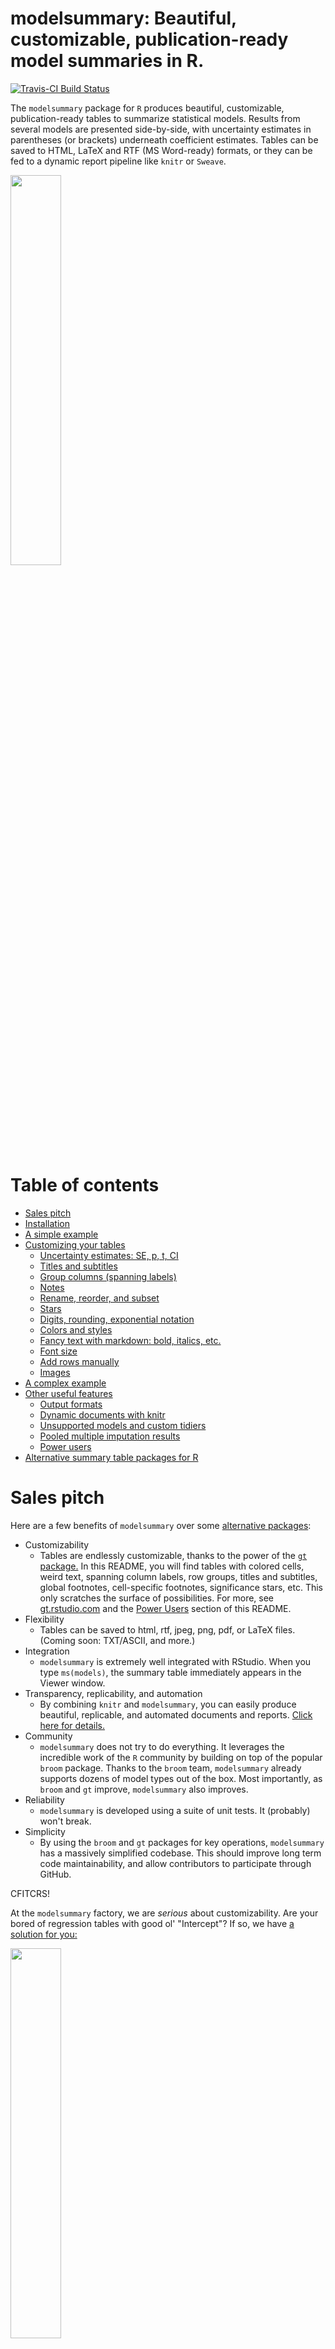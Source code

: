 # modelsummary: Beautiful, customizable, publication-ready model summaries in R.

[![Travis-CI Build Status](https://travis-ci.org/vincentarelbundock/modelsummary.svg?branch=master)](https://travis-ci.org/vincentarelbundock/modelsummary)

The `modelsummary` package for `R` produces beautiful, customizable, publication-ready tables to summarize statistical models. Results from several models are presented side-by-side, with uncertainty estimates in parentheses (or brackets) underneath coefficient estimates. Tables can be saved to HTML, LaTeX and RTF (MS Word-ready) formats, or they can be fed to a dynamic report pipeline like `knitr` or `Sweave`.

<img src="examples/complex_table.png" width="40%">

# Table of contents

+ [Sales pitch](https://github.com/vincentarelbundock/modelsummary#sales-pitch)
+ [Installation](https://github.com/vincentarelbundock/modelsummary#installation)
+ [A simple example](https://github.com/vincentarelbundock/modelsummary#a-simple-example)
+ [Customizing your tables](https://github.com/vincentarelbundock/modelsummary#customizing-your-tables)
    * [Uncertainty estimates: SE, p, t, CI](https://github.com/vincentarelbundock/modelsummary#uncertainty-estimates-se-t-p-ci)
    * [Titles and subtitles](https://github.com/vincentarelbundock/modelsummary#titles-and-subtitles)
    * [Group columns (spanning labels)](https://github.com/vincentarelbundock/modelsummary#column-groups-spanning-labels)
    * [Notes](https://github.com/vincentarelbundock/modelsummary#notes)
    * [Rename, reorder, and subset](https://github.com/vincentarelbundock/modelsummary#rename-reorder-and-subset)
    * [Stars](https://github.com/vincentarelbundock/modelsummary#stars-statistical-significance-markers)
    * [Digits, rounding, exponential notation](https://github.com/vincentarelbundock/modelsummary#digits-rounding-exponential-notation)
    * [Colors and styles](https://github.com/vincentarelbundock/modelsummary#colors-and-styles)
    * [Fancy text with markdown: bold, italics, etc.](https://github.com/vincentarelbundock/modelsummary#fancy-text-with-markdown-bold-italics-etc)
    * [Font size](https://github.com/vincentarelbundock/modelsummary#font-size)
    * [Add rows manually](https://github.com/vincentarelbundock/modelsummary#add-rows-manually)
    * [Images](https://github.com/vincentarelbundock/modelsummary#images)
+ [A complex example](https://github.com/vincentarelbundock/modelsummary#a-complex-example)
+ [Other useful features](https://github.com/vincentarelbundock/modelsummary#other-useful-features)
    * [Output formats](https://github.com/vincentarelbundock/modelsummary#output-formats)
    * [Dynamic documents with knitr](https://github.com/vincentarelbundock/modelsummary#dynamic-documents-with-knitr)
    * [Unsupported models and custom tidiers](https://github.com/vincentarelbundock/modelsummary#unsupported-models-and-custom-tidiers)
    * [Pooled multiple imputation results](https://github.com/vincentarelbundock/modelsummary#pooled-multiple-imputation-results)
    * [Power users](https://github.com/vincentarelbundock/modelsummary#power-users)
+ [Alternative summary table packages for R](https://github.com/vincentarelbundock/modelsummary#alternative-summary-table-packages-for-r)

# Sales pitch

Here are a few benefits of `modelsummary` over some [alternative packages](https://github.com/vincentarelbundock/modelsummary#alternative-summary-table-packages-for-r):

* Customizability
    - Tables are endlessly customizable, thanks to the power of the [`gt` package.](https://gt.rstudio.com) In this README, you will find tables with colored cells, weird text, spanning column labels, row groups, titles and subtitles, global footnotes, cell-specific footnotes, significance stars, etc. This only scratches the surface of possibilities. For more, see [gt.rstudio.com](https://gt.rstudio.com) and the [Power Users](https://github.com/vincentarelbundock/modelsummary#power-users) section of this README.
* Flexibility
    - Tables can be saved to html, rtf, jpeg, png, pdf, or LaTeX files. (Coming soon: TXT/ASCII, and more.)
* Integration
    - `modelsummary` is extremely well integrated with RStudio. When you type `ms(models)`, the summary table immediately appears in the Viewer window.
* Transparency, replicability, and automation
    - By combining `knitr` and `modelsummary`, you can easily produce beautiful, replicable, and automated documents and reports. [Click here for details.](https://github.com/vincentarelbundock/modelsummary#dynamic-documents-with-knitr)
* Community
    - `modelsummary` does not try to do everything. It leverages the incredible work of the `R` community by building on top of the popular `broom` package. Thanks to the `broom` team, `modelsummary` already supports dozens of model types out of the box. Most importantly, as `broom` and `gt` improve, `modelsummary` also improves.
* Reliability
    - `modelsummary` is developed using a suite of unit tests. It (probably) won't break.
* Simplicity
    - By using the `broom` and `gt` packages for key operations, `modelsummary` has a massively simplified codebase. This should improve long term code maintainability, and allow contributors to participate through GitHub.

CFITCRS!

At the `modelsummary` factory, we are *serious* about customizability. Are your bored of regression tables with good ol' "Intercept"? If so, we have [a solution for you:](https://github.com/vincentarelbundock/modelsummary#images)

<img src="examples/squirrel_table.png" width="40%">

# Installation

The `gt` and `modelsummary` packages are not available on CRAN yet. You can install them from github:

```r
library(remotes)
remotes::install_github('rstudio/gt')
remotes::install_github('vincentarelbundock/modelsummary')
```

Make sure you also install `tidyverse`, as `modelsummary` depends on a lot of its packages (e.g., `stringr`, `dplyr`, `tidyr`, `purrr`):

```r
install.packages('tidyverse')
```

# A simple example

Load packages and download some data from the [RDatasets](https://vincentarelbundock.github.io/Rdatasets/) repository. Then, estimate 5 different models and store them in a named list. The name of each model in that list will be used as a column label:

```r
library(MASS)
library(modelsummary)

url <- 'https://vincentarelbundock.github.io/Rdatasets/csv/HistData/Guerry.csv'
dat <- read.csv(url) 
dat$Clergy <- ifelse(dat$Clergy > 40, 1, 0) # binary variable for logit model

models <- list()
models[['OLS 1']] <- lm(Literacy ~ Crime_prop + Infants, dat)
models[['NBin 1']] <- glm.nb(Literacy ~ Crime_prop + Donations, dat)
models[['OLS 2']] <- lm(Desertion ~ Crime_prop + Infants, dat)
models[['NBin 2']] <- glm.nb(Desertion ~ Crime_prop + Donations, dat)
models[['Logit 1']] <- glm(Clergy ~ Crime_prop + Infants, dat, family = binomial())
```

Produce a simple table:

```r
ms(models)
```

Of course, `modelsummary` can also summarize single models:

```r
mod <- lm(Clergy ~ Crime_prop, data = dat)
ms(mod)
```

# Customizing your tables

## Uncertainty estimates: SE, t, p, CI

`modelsummary` prints an uncertainty estimate in parentheses below the corresponding coefficient estimate. The `statistic` argument must be a string which is equal to `conf.int` or to one of the columns produced by the `broom::tidy` function. When using `conf.int`, users can specify a confidence level with the `conf_level` argument.

```r
ms(models, statistic = 'std.error')
ms(models, statistic = 'p.value')
ms(models, statistic = 'statistic')
ms(models, statistic = 'conf.int', conf_level = .99)
```
You can override the uncertainty estimates in a number of ways. First, you can specify a function that produces variance-covariance matrices:

```r
library(sandwich)
ms(models, statistic_override = vcovHC, statistic = 'p.value')
```

You can supply a list of functions of the same length as your model list:

```r
ms(models, 
   statistic_override = list(vcov, vcovHC, vcovHAC, vcovHC, vcov))
```

You can supply a list of named variance-covariance matrices:

```r
vcov_matrices <- lapply(models, vcovHC)
ms(models, statistic_override = vcov_matrices)
```

You can supply a list of named vectors:

```r
custom_stats <- list(`OLS 1` = c(`(Intercept)` = 2, Crime_prop = 3, Infants = 4), 
                     `NBin 1` = c(`(Intercept)` = 3, Crime_prop = -5, Donations = 3),
                     `OLS 2` = c(`(Intercept)` = 7, Crime_prop = -6, Infants = 9), 
                     `NBin 2` = c(`(Intercept)` = 4, Crime_prop = -7, Donations = -9),
                     `Logit 1` = c(`(Intercept)` = 1, Crime_prop = -5, Infants = -2))
ms(models, statistic_override = custom_stats)
```

## Titles and subtitles

You can add titles and subtitles to your table as follows:

```r
ms(models, 
   title = 'This is a title for my table.',
   subtitle = 'And this is the subtitle.')
```

## Notes

Add notes to the bottom of your table:

```r
ms(models, 
   notes = list('Text of the first note.', 
                'Text of the second note.'))
```

Add numbered footnotes to a column, a row, or a cell:

```r
library(gt)
ms(models) %>% 
    tab_footnote(                                                                                                                                                                                  
        footnote = md("This is a **very** important model, so we are pointing it out in a column-specific footnote."),                        
        locations = cells_column_labels(columns = vars(`OLS 1`))) %>%  
    tab_footnote(                                                                                                                                                                               
        footnote = "This is the variable of interest.",                                                                                           
        locations = cells_stub(rows = vars(Infants))) %>%                                                                                                                                      
    tab_footnote(                                                                                                                      
        footnote = "Most important model + most important variable = most important estimate.",
        locations = cells_data(columns = vars(`OLS 1`), rows = vars(Infants)))
```

## Rename, reorder, and subset

### Coefficient estimates

The `coef_map` argument is a named vector which allows users to rename, reorder, and subset coefficient estimates. Values of this vector correspond to the "clean" variable name. Names of this vector correspond to the "raw" variable name. The table will be sorted in the order in which terms are presented in `coef_map`. Coefficients which are *not* included in `coef_map` will be excluded from the table.

```r
cm <- c('Crime_prop' = 'Crime / Population',
        'Donations' = 'Donations',
        '(Intercept)' = 'Constant')
ms(models, coef_map = cm)
```

An alternative mechanism to subset coefficients is to use the `coef_omit` argument. This string is a regular expression which will be fed to `stringr::str_detect` to detect the variable names which should be excluded from the table.

```r
ms(models, coef_omit = 'Intercept|Donation')
```

### Goodness-of-fit and other statistics

`gof_omit` is a regular expression which will be fed to `stringr::str_detect` to detect the names of the statistics which should be excluded from the table.

```r
ms(models, gof_omit = 'DF|Deviance')
```

A more powerful mechanism is to supply a `data.frame` (or `tibble`) through the `gof_map` argument. This data.frame must include 4 columns:

1. `raw`: a string with the name of a column produced by `broom::glance(model)`.
2. `clean`: a string with the "clean" name of the statistic you want to appear in your final table.
3. `fmt`: a string which will be used to round/format the string in question (e.g., `"%.3f"`). This follows the same standards as the `fmt` argument in `?modelsummary`.
4. `omit`: `TRUE` if you want the statistic to be omitted from your final table.

You can see an example of a valid data frame by typing `modelsummary::gof_map`. This is the default data.frame that `modelsummary` uses to subset and reorder goodness-of-fit statistics. As you can see, `omit == TRUE` for quite a number of statistics. You can include setting `omit == FALSE`: 

```r
gm <- modelsummary::gof_map
gm$omit <- FALSE
ms(models, gof_map = gm)
```

The goodness-of-fit statistics will be printed in the table in the same order as in the `gof_map` data.frame.

Notice the subtle difference between `coef_map` and `gof_map`. `coef_map` works as a "white list": any coefficient not explicitly entered will be omitted from the table. `gof_map` works as a "black list": statistics need to be explicitly marked for omission.

## Column groups (spanning labels)

Create spanning labels to group models (columns):

```r
ms(models) %>%
    gt::tab_spanner(label = 'Literacy', columns = c('OLS 1', 'NBin 1')) %>%
    gt::tab_spanner(label = 'Desertion', columns = c('OLS 2', 'NBin 2')) %>%
    gt::tab_spanner(label = 'Clergy', columns = 'Logit 1')
```

## Stars: Statistical significance markers

Some people like to add "stars" to their model summary tables to mark statistical significance. The `stars` argument can take three types of input:

1. `NULL` omits any stars or special marks (default)
2. `TRUE` uses these default values: `* p < 0.1, ** p < 0.05, *** p < 0.01`
3. Named numeric vector for custom stars.

```r
ms(models)
ms(models, stars = TRUE) 
ms(models, stars = c('+' = .1, '*' = .01)) 
```

Whenever `stars != NULL`, `modelsummary` adds a note at the bottom of the table automatically. If you would like to omit this note, just use the `stars_note` argument:

```r
ms(models, stars = TRUE, stars_note = FALSE) 
```

If you want to create your own stars description, you can add custom notes with the [`notes`](https://github.com/vincentarelbundock/modelsummary#notes) argument.

## Digits, rounding, exponential notation

The `fmt` argument defines how numeric values are rounded and presented in the table. This argument follows the `sprintf` C-library standard. For example,

* `%.3f` will keep 3 digits after the decimal point, including trailing zeros.
* `%.5f` will keep 5 digits after the decimal point, including trailing zeros.
* Changing the `f` for an `e` will use the exponential decimal representation.

Most users will just modify the `3` in `%.3f`, but this is a very powerful system, and all users are encouraged to read the details: `?sprintf`

```r
ms(models, fmt = '%.7f')
```

## Colors and styles

The power of the `gt` package makes `modelsummary` tables endlessly customizable. For instance, we can color columns and cells, and present values in bold or italics:

```r
ms(models) %>%
    tab_style(style = cells_styles(bkgd_color = "lightcyan",
                                   text_weight = "bold"),
              locations = cells_data(columns = vars(`OLS 1`))) %>%
    tab_style(style = cells_styles(bkgd_color = "#F9E3D6",
                                   text_style = "italic"),
              locations = cells_data(columns = vars(`NBin 2`),
                                     rows = 2:6))
```

<img src="examples/colors.png" width="50%">

## Fancy text with markdown: bold, italics, etc.

Thanks to `gt`, `modelsummary` accepts markdown indications for emphasis and more:

```r
ms(models, 
   title = md('This is a **bolded series of words.**'),
   notes = list(md('And an *emphasized note*.')))
```

## Font size

This will produce a table with extra large row labels and extra small coefficient estimates.
```r
library(gt)
ms(models) %>%
    tab_style(style = cells_styles(text_size = 'x-large'),
              locations = cells_stub()) %>%
    tab_style(style = cells_styles(text_size = 'x-small'),
              locations = cells_data())
```

Note that `gt`'s `tab_style` function is more developed for HTML output than for RTF or LaTeX, so some styling options may not be availble yet. The `gt` package is under heavy development, so feel free to file an issue on github if you have a special request, and stay tuned for more!

## Add rows manually

Use the `add_rows` argument to add rows manually to the bottom of the table.

```r
row1 <- c('Custom row 1', 'a', 'b', 'c', 'd', 'e')
row2 <- c('Custom row 2', 5:1)
ms(models, add_rows = list(row1, row2))
```

## Images


Insert images in your tables using the `gt::text_transform` and `gt::local_image` functions.

```r
library(gt)
ms(models) %>%
    text_transform(
        locations = cells_data(columns = 1, rows = 1),
        fn = function(x) {local_image(file = "examples/squirrel.png", height = 120)}
    )
```

# A complex example

This is the code I used to generate the "complex" table posted at the top of this README.

```r
library(gt)
cm <- c('Crime_prop' = 'Crime / Population',
        'Donations' = 'Donations',
        'Infants' = 'Infants',
        '(Intercept)' = 'Constant')
ms(models,
   coef_map = cm,
   stars = TRUE,
   gof_omit = "Deviance",
   title = 'Summarizing 5 statistical models using the `modelsummary` package for `R`.',
   subtitle = 'Models estimated using the Guerry dataset.',
   notes = c('First custom note to contain text.',
             'Second custom note with different content.')) %>%
   # add spanning labels
   tab_spanner(label = 'Literacy', columns = c('OLS 1', 'NBin 1')) %>%
   tab_spanner(label = 'Desertion', columns = c('OLS 2', 'NBin 2')) %>%
   tab_spanner(label = 'Clergy', columns = 'Logit 1') %>%
   # footnotes
   tab_footnote(
       footnote = md("This is a **very** important model, so we are pointing it out in a column-specific footnote."),                        
       locations = cells_column_labels(columns = vars(`OLS 1`))) %>%  
    tab_footnote(                                                                                                                                                                               
        footnote = "This is the variable of interest.",                                                                                           
        locations = cells_stub(rows = vars(Infants))) %>%                                                                                                                                      
    tab_footnote(                                                                                                                      
        footnote = "Most important model + most important variable = most important estimate.",
        locations = cells_data(columns = vars(`OLS 1`), rows = vars(Infants))) %>%   
    # color and bold
    tab_style(style = cells_styles(text_color = "red", text_weight = "bold"),
              locations = cells_data(columns = vars(`OLS 1`), rows = vars(Infants)))
```

# Other useful features

## Output formats

To save a table to file, use the `filename` argument. `modelsummary` guesses the output format based on the `filename` extension. The supported extensions are: `.tex`, `.rtf`, `.html` (ASCII/Text tables coming soon).

```r
ms(models, filename = 'table.tex')
ms(models, filename = 'table.rtf')
ms(models, filename = 'table.html')
ms(models, filename = 'table.jpeg')
```

If `filename` is not specified, `modelsummary` returns a `gt` object which can be further customized and rendered by the relevant functions in the `gt` package, such as `as_raw_html`, `as_latex`, or `as_rtf`. RStudio renders the html version of this object automatically.

*Warning*: When creating complex tables by chaining multiple `gt` functions with the `%>%` pipe operator, the `filename` argument will not work. The problem is that `modelsummary` is trying to write-to-file immediately at the main `ms()` call, before the rest of the functions in the chain are executed. In that case, it is better to use `gt::gtsave` explicitly at the very end of your chain. For example, 

```r
ms(models) %>%
       gt::tab_spanner(label = 'Literacy', columns = c('OLS 1', 'NBin 1')) %>%
       gt::tab_spanner(label = 'Desertion', columns = c('OLS 2', 'NBin 2')) %>%
       gt::tab_spanner(label = 'Clergy', columns = 'Logit 1') %>%
       gt::gtsave('table.tex')
```

## Dynamic documents with `knitr`

You can use `knitr` and `modelsummary` to create dynamic documents with nice summary tables. When knitting in html format, adding a `ms(models)` call to a code chunk should work out of the box.

When knitting to PDF output, things are slightly different. Indeed, the `gt` output functionality for LaTeX is still in development and it is somewhat limited. To avoid common sources of compilation errors, and to allow users to use `\label{}`, `modelsummary` includes the `knit_latex` function. To knit to PDF, simply use:

```r
ms(models, title = 'Model summary') %>% 
    knit_latex(label = 'tab:example')
```

My goal is to deprecate `knit_latex` when `gt` LaTeX export features improve. 

Here are two minimal working examples of markdown files which can be converted to HTML or PDF using the `knitr` package. Just open one the `.Rmd` files in RStudio and click the "Knit" button:

* [markdown_to_pdf.Rmd](examples/markdown_to_pdf.Rmd) / [markdown_to_pdf.pdf](examples/markdown_to_pdf.pdf) 
* [markdown_to_html.Rmd](examples/markdown_to_html.Rmd) / [markdown_to_html.html](examples/markdown_to_html.html) 

## Unsupported models and custom tidiers

`modelsummary` relies on two functions from the `broom` package to extract model information: `tidy` and `glance`. If `broom` doesn't support the type of model you are trying to summarize, `modelsummary` won't support it out of the box. Thankfully, it is extremely easy to add support for most models using custom methods.

For example, models produced by the `MCMCglmm` package are not currently supported by `broom`. To add support, you simply need to create a `tidy` and a `glance` method:

```r
# load packages and data
library(modelsummary)
library(MCMCglmm)
data(PlodiaPO)

# add custom functions to extract estimates (tidy) and goodness-of-fit (glance) information
tidy.MCMCglmm <- function(object, ...) {
    s <- summary(object, ...)
    ret <- tibble::tibble(term = row.names(s$solutions),
                          estimate = s$solutions[, 1],
                          conf.low = s$solutions[, 2],
                          conf.high = s$solutions[, 3])
    ret
}
glance.MCMCglmm <- function(object, ...) {
    ret <- tibble::tibble(dic = object$DIC,
                          n = nrow(object$X))
    ret
}

# estimate a simple model
model <- MCMCglmm(PO ~ 1 + plate, random = ~ FSfamily, data = PlodiaPO, verbose=FALSE, pr=TRUE)

# summarize the model
ms(model, statistic = 'conf.int')
```

Two important things to note. First, the methods are named `tidy.MCMCglmm` and `glance.MCMCglmm` because the model object I am trying to summarize is of class `MCMCglmm`. You can find the class of a model by running: `class(model)`.

Second, in the example above, we used the `statistic = 'conf.int'` argument. This is because the `tidy` method produces `conf.low` and `conf.high` columns. In most cases, users will define `std.error` column in their custom `tidy` methods, so the `statistic` argument will need to be adjusted.

If you create new `tidy` and `glance` methods, please consider contributing them to `broom` so that the rest of the community can benefit from your work: https://github.com/tidymodels/broom

## Pooled multiple imputation results

`modelsummary` can pool and display analyses on several datasets imputed using the `mice` package. For example:

```r
library(mice)

# Create a new dataset with missing values
url <- 'https://vincentarelbundock.github.io/Rdatasets/csv/HistData/Guerry.csv'
tmp <- read.csv(url)[, c('Clergy', 'Donations', 'Literacy')]
tmp$Clergy[sample(1:nrow(tmp), 3)] <- NA
tmp$Donations[sample(1:nrow(tmp), 3)] <- NA
tmp$Literacy[sample(1:nrow(tmp), 3)] <- NA

# Impute dataset 5 times
tmp <- mice(tmp, m = 5, printFlag = FALSE, seed = 1024)

# Estimate models
mod <- list()
mod[[1]] <- with(tmp, lm(Clergy ~ Donations))
mod[[2]] <- with(tmp, lm(Clergy ~ Donations + Literacy))

# Summarize
ms(mod, statistic = 't')
ms(mod, statistic = 'ubar')
```

The `statistic` argument can take any column name in the tidy data frame obtained by:

```r
generics::tidy(mod[[1]])
```


## Power users

The `gt` package allows a bunch more customization and styling. Power users can use `modelsummary`'s `extract` function to produce a tibble which can easily be fed into `gt`.

```r
> modelsummary::extract(models)
# A tibble: 21 x 8
   group     term        statistic `OLS 1` `NBin 1` `OLS 2` `NBin 2` `Logit 1`
   <chr>     <chr>       <chr>     <chr>   <chr>    <chr>   <chr>    <chr>
 1 estimates (Intercept) estimate  64.114  4.218    57.331  4.384    1.006
 2 estimates (Intercept) statistic (5.247) (0.144)  (8.315) (0.233)  (0.710)
 3 estimates Crime_prop  estimate  -0.002  -0.000   -0.002  -0.000   -0.000
 4 estimates Crime_prop  statistic (0.001) (0.000)  (0.001) (0.000)  (0.000)
 5 estimates Infants     estimate  -0.001  ""       0.000   ""       -0.000
 6 estimates Infants     statistic (0.000) ""       (0.000) ""       (0.000)
 7 estimates Donations   estimate  ""      -0.000   ""      -0.000   ""
 8 estimates Donations   statistic ""      (0.000)  ""      (0.000)  ""
 9 gof       R2          ""        0.237   ""       0.073   ""       ""
10 gof       Adj.R2      ""        0.218   ""       0.051   ""       ""
# … with 11 more rows
```

# Alternative summary table packages for R

There are several excellent alternative summary table packages for R:

* [texreg](https://cran.r-project.org/web/packages/texreg/index.html)
* [huxtable](https://cran.r-project.org/web/packages/huxtable/index.html)
* [stargazer](https://cran.r-project.org/web/packages/stargazer/index.html)
* [apsrtable](https://cran.r-project.org/web/packages/apsrtable/index.html)



